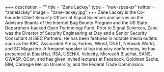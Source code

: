 +++
description = ""
title = "Zane Lackey"
type = "new-speaker"
twitter = "zanelackey"
image = "zane-lackey.jpg"
+++
Zane Lackey is the Co-Founder/Chief Security Officer at Signal Sciences and serves on the Advisory Boards of the Internet Bug Bounty Program and the US State Department-backed Open Technology Fund. Prior to Signal Sciences, Zane was the Director of Security Engineering at Etsy and a Senior Security Consultant at iSEC Partners. He has been featured in notable media outlets such as the BBC, Associated Press, Forbes, Wired, CNET, Network World, and SC Magazine. A frequent speaker at top industry conferences, he has presented at BlackHat, RSA, USENIX, Velocity, Microsoft BlueHat, SANS, OWASP, QCon, and has given invited lectures at Facebook, Goldman Sachs, IBM, Carnegie Mellon University, and the Federal Trade Commission.